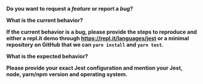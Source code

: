 <!-- 
THIS IS NOT A HELP FORUM. 
If you are experiencing problems with setting up Jest, please make sure to visit our Support page: 
https://facebook.github.io/jest/support.html
-->
<!-- 
Before creating an issue please check the following:
* you are using the latest version of Jest
* try re-installing your node_modules folder 
* run Jest once with `--no-cache` to see if that fixes the problem you are experiencing. 
-->

**Do you want to request a *feature* or report a *bug*?**

**What is the current behavior?**

**If the current behavior is a bug, please provide the steps to reproduce and either a repl.it demo through https://repl.it/languages/jest or a minimal repository on GitHub that we can `yarn install` and `yarn test`.**

**What is the expected behavior?**

**Please provide your exact Jest configuration and mention your Jest, node, yarn/npm version and operating system.**
